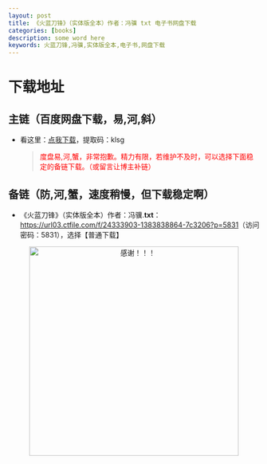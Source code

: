 ```yaml
---
layout: post
title: 《火蓝刀锋》（实体版全本）作者：冯骥 txt 电子书网盘下载
categories: [books]
description: some word here
keywords: 火蓝刀锋,冯骥,实体版全本,电子书,网盘下载
---
```


# 下载地址

## 主链（百度网盘下载，易,河,斜）

- 看这里：[点我下载](https://pan.baidu.com/s/1iMXUbSbtZQZjDcqDmnWUyw?pwd=klsg)，提取码：klsg

  > <p style="color:red" >度盘易,河,蟹，非常抱歉。精力有限，若维护不及时，可以选择下面稳定的备链下载。（或留言让博主补链）</p>

## 备链（防,河,蟹，速度稍慢，但下载稳定啊）

- 《火蓝刀锋》（实体版全本）作者：冯骥.**txt**：<https://url03.ctfile.com/f/24333903-1383838864-7c3206?p=5831>（访问密码：5831），选择【普通下载】

<div align="center"><img src="https://pic.imgdb.cn/item/6707df6bd29ded1a8ce37031.gif" alt="感谢！！！" width="420px" height="auto"/></div>

